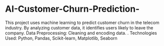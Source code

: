 # AI-Customer-Churn-Prediction-
This project uses machine learning to predict customer churn in the telecom industry. By analyzing customer data, it identifies users likely to leave the company.  Data Preprocessing: Cleaning and encoding data.  .  Technologies Used: Python, Pandas, Scikit-learn, Matplotlib, Seaborn  

